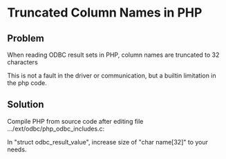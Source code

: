 # Truncated Column Names in PHP 
## Problem

When reading ODBC result sets in PHP, column names are truncated to 32 characters

This is not a fault in the driver or communication, but a builtin limitation in the php code.

## Solution

Compile PHP from source code after editing file ...<php-dir>/ext/odbc/php_odbc_includes.c:

In "struct odbc_result_value", increase size of "char name[32]" to your needs.


